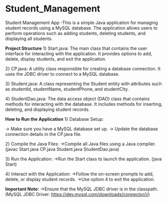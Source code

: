 # Student_Management
Student Management App
-This is a simple Java application for managing student records using a MySQL database.
The application allows users to perform operations such as adding students, deleting students, and displaying all students.

**Project Structure**
1} Start.java: The main class that contains the user interface for interacting with the application. It provides options to add, delete, display students, and exit the application.

2} CP.java: A utility class responsible for creating a database connection. It uses the JDBC driver to connect to a MySQL database.

3} Student.java: A class representing the Student entity with attributes such as studentId, studentName, studentPhone, and studentCity.

4} StudentDao.java: The data access object (DAO) class that contains methods for interacting with the database. It includes methods for inserting, deleting, and displaying student records.

**How to Run the Application**
1} Database Setup:

-> Make sure you have a MySQL database set up.
-> Update the database connection details in the CP.java file.

2} Compile the Java Files:
->Compile all Java files using a Java compiler.
            (javac Start.java CP.java Student.java StudentDao.java)
            
3} Run the Application:
->Run the Start class to launch the application.
             (java Start)
             
4} Interact with the Application:
->Follow the on-screen prompts to add, delete, or display student records.
->Use option 4 to exit the application.

**Important Note:**
->Ensure that the MySQL JDBC driver is in the classpath.
            (MySQL JDBC Driver: https://dev.mysql.com/downloads/connector/j/)
